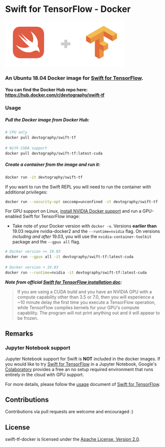 # Swift for TensorFlow - Docker

<img src="images/logo.png" alt="Swift + TensorFlow logo" >

### An Ubuntu 18.04 Docker image for [Swift for TensorFlow].

#### You can find the Docker Hub repo here: https://hub.docker.com/r/devtography/swift-tf

### Usage

##### Pull the Docker image from Docker Hub:

```bash
# CPU only
docker pull devtography/swift-tf

# With CUDA support
docker pull devtography/swift-tf:latest-cuda
```

##### Create a container from the image and run it:

```bash
docker run -it devtography/swift-tf
```

If you want to run the Swift REPL you will need to run the container with 
additional privileges:

```bash
docker run --security-opt seccomp=unconfined -it devtography/swift-tf
```

For GPU support on Linux, [install NVIDIA Docker support] and run a GPU-enabled 
Swift for TensorFlow image:

- Take note of your Docker version with `docker -v`. Versions __earlier than__
  19.03 require nvidia-docker2 and the `--runtime=nvidia` flag. On versions 
  _including and after_ 19.03, you will use the `nvidia-container-toolkit` 
  package and the `--gpus all` flag.

```bash
# Docker version >= 19.03
docker run --gpus all -it devtography/swift-tf:latest-cuda

# Docker version < 19.03
docker run --runtime=nvidia -it devtography/swift-tf:latest-cuda
```

___Note from official [Swift for TensorFlow installation doc]:___

> If you are using a CUDA build and you have an NVIDIA GPU with a compute 
  capability other than 3.5 or 7.0, then you will experience a ~10 minute delay 
  the first time you execute a TensorFlow operation, while TensorFlow compiles 
  kernels for your GPU's compute capability. The program will not print 
  anything out and it will appear to be frozen.

## Remarks

### Jupyter Notebook support

Jupyter Notebook support for Swift is __NOT__ included in the docker images. 
If you would like to try [Swift for TensorFlow] in a Jupyter Notebook, Google's 
[Colaboratory] provides a free an no setup required environment that runs 
entirely in the cloud with GPU support.

For more details, please follow the [usage] document of [Swift for TensorFlow].

## Contributions

Contributions via pull requests are welcome and encouraged :)

## License

swift-tf-docker is licensed under the [Apache License, Version 2.0](LICENSE.md).

[Swift for TensorFlow]: https://github.com/tensorflow/swift
[install NVIDIA Docker support]: https://github.com/NVIDIA/nvidia-docker
[Swift for TensorFlow installation doc]: https://github.com/tensorflow/swift/blob/master/Installation.md
[Colaboratory]: https://colab.research.google.com/
[usage]: https://github.com/tensorflow/swift/blob/master/Usage.md
